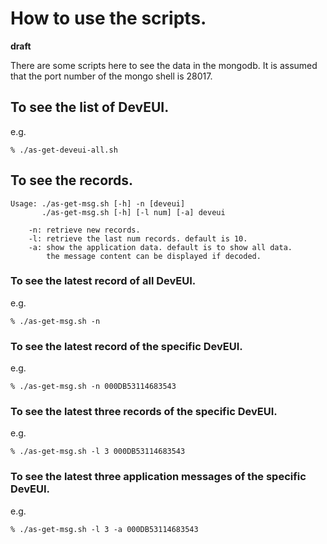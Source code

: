 How to use the scripts.
=======================

**draft**

There are some scripts here to see the data in the mongodb.
It is assumed that the port number of the mongo shell is 28017.

## To see the list of DevEUI.

e.g.

    % ./as-get-deveui-all.sh 

## To see the records.

    Usage: ./as-get-msg.sh [-h] -n [deveui]
           ./as-get-msg.sh [-h] [-l num] [-a] deveui
    
        -n: retrieve new records.
        -l: retrieve the last num records. default is 10.
        -a: show the application data. default is to show all data.
            the message content can be displayed if decoded.

### To see the latest record of all DevEUI.

e.g.

    % ./as-get-msg.sh -n

### To see the latest record of the specific DevEUI.

e.g.

    % ./as-get-msg.sh -n 000DB53114683543

### To see the latest three records of the specific DevEUI.

e.g.

    % ./as-get-msg.sh -l 3 000DB53114683543

### To see the latest three application messages of the specific DevEUI.

e.g.

    % ./as-get-msg.sh -l 3 -a 000DB53114683543

